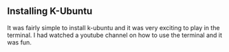 ## Installing K-Ubuntu

It was fairly simple to install k-ubuntu and it was very exciting to play in the terminal. I had watched a youtube channel on how to use the terminal and it was fun.